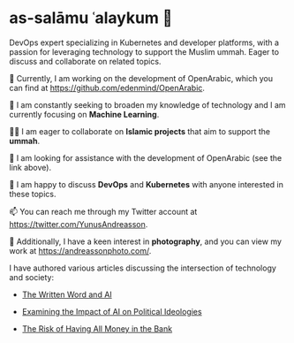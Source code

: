 # as-salāmu ʿalaykum 👋

DevOps expert specializing in Kubernetes and developer platforms, with a passion for leveraging technology to support the Muslim ummah. Eager to discuss and collaborate on related topics.

🔭 Currently, I am working on the development of OpenArabic, which you can find at https://github.com/edenmind/OpenArabic.

🌱 I am constantly seeking to broaden my knowledge of technology and I am currently focusing on **Machine Learning**.

🫶🏼 I am eager to collaborate on **Islamic projects** that aim to support the **ummah**.

🤔 I am looking for assistance with the development of OpenArabic (see the link above).

💬 I am happy to discuss **DevOps** and **Kubernetes** with anyone interested in these topics.

📫 You can reach me through my Twitter account at https://twitter.com/YunusAndreasson.

📸 Additionally, I have a keen interest in **photography**, and you can view my work at https://andreassonphoto.com/.

I have authored various articles discussing the intersection of technology and society:

- [The Written Word and AI](https://yunusandreasson.substack.com/p/the-written-word-and-ai)

- [Examining the Impact of AI on Political Ideologies](https://yunusandreasson.substack.com/p/examining-the-impact-of-ai-on-political)

- [The Risk of Having All Money in the Bank](https://yunusandreasson.substack.com/p/the-risk-of-having-all-money-in-the)
